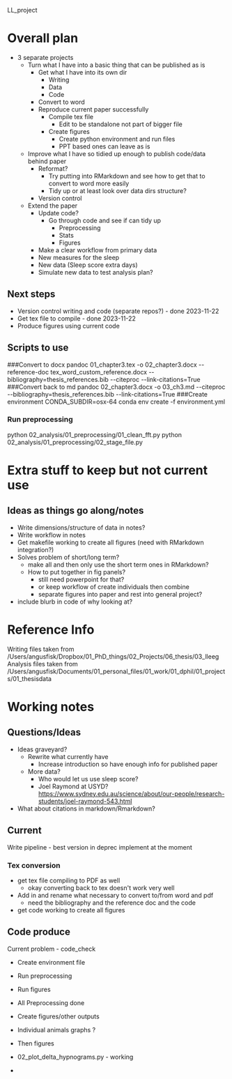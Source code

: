 LL_project



# Overall plan 
- 3 separate projects
    - Turn what I have into a basic thing that can be published as is
        - Get what I have into its own dir 
            - Writing 
            - Data
            - Code
        - Convert to word
        - Reproduce current paper successfully
            - Compile tex file
                - Edit to be standalone not part of bigger file
            - Create figures 
                - Create python environment and run files
                - PPT based ones can leave as is
    - Improve what I have so tidied up enough to publish code/data 
    behind paper
        - Reformat?
            - Try putting into RMarkdown and see how to get that to 
            convert to word more easily
            - Tidy up or at least look over data dirs structure?
        - Version control
    - Extend the paper
        - Update code?
            - Go through code and see if can tidy up 
                - Preprocessing 
                - Stats
                - Figures 
        - Make a clear workflow from primary data 
        - New measures for the sleep
        - New data (Sleep score extra days)
        - Simulate new data to test analysis plan?

## Next steps 
- Version control writing and code (separate repos?) - done 2023-11-22
- Get tex file to compile - done 2023-11-22
- Produce figures using current code 

## Scripts to use

###Convert to docx 
    pandoc 01_chapter3.tex -o 02_chapter3.docx --reference-doc tex_word_custom_reference.docx --bibliography=thesis_references.bib --citeproc --link-citations=True
###Convert back to md
    pandoc 02_chapter3.docx -o 03_ch3.md --citeproc --bibliography=thesis_references.bib --link-citations=True
###Create environment
CONDA_SUBDIR=osx-64 conda env create -f environment.yml

### Run preprocessing
python 02_analysis/01_preprocessing/01_clean_fft.py
python 02_analysis/01_preprocessing/02_stage_file.py

# Extra stuff to keep but not current use

## Ideas as things go along/notes
- Write dimensions/structure of data in notes? 
- Write workflow in notes
- Get makefile working to create all figures (need with RMarkdown
integration?)
- Solves problem of short/long term?
    - make all and then only use the short term ones in RMarkdown?
    - How to put together in fig panels? 
        - still need powerpoint for that?
        - or keep workflow of create individuals then combine 
        - separate figures into paper and rest into 
        general project? 
- include blurb in code of why looking at?


# Reference Info
Writing files taken from 
/Users/angusfisk/Dropbox/01_PhD_things/02_Projects/06_thesis/03_lleeg
Analysis files taken from 
/Users/angusfisk/Documents/01_personal_files/01_work/01_dphil/01_projects/01_thesisdata




# Working notes 

## Questions/Ideas
- Ideas graveyard?
    - Rewrite what currently have
        - Increase introduction so have enough info for published paper
    - More data?    
        - Who would let us use sleep score?
        - Joel Raymond at USYD? 
        https://www.sydney.edu.au/science/about/our-people/research-students/joel-raymond-543.html
- What about citations in markdown/Rmarkdown?


## Current

Write pipeline 
    - best version in deprec implement at the moment 

### Tex conversion 
- get tex file compiling to PDF as well
    - okay converting back to tex doesn't work very well 
- Add in and rename what necessary to convert to/from word and pdf  
    - need the bibliography and the reference doc and the code
- get code working to create all figures


## Code produce
Current problem - code_check
- Create environment file
- Run preprocessing
- Run figures 


- All Preprocessing done
- Create figures/other outputs 
- Individual animals graphs ?
- Then figures
- 02_plot_delta_hypnograms.py - working
- 





